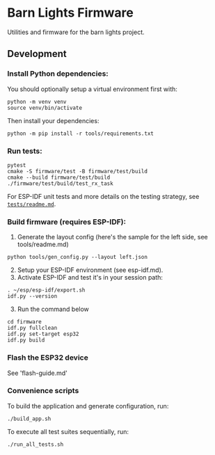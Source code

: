 # Barn Lights Firmware

Utilities and firmware for the barn lights project.

## Development

### Install Python dependencies:

You should optionally setup a virtual environment first with:
```
python -m venv venv
source venv/bin/activate
```
Then install your dependencies:
```
python -m pip install -r tools/requirements.txt
```

### Run tests:

```
pytest
cmake -S firmware/test -B firmware/test/build
cmake --build firmware/test/build
./firmware/test/build/test_rx_task
```

For ESP-IDF unit tests and more details on the testing strategy, see
[`tests/readme.md`](tests/readme.md).

### Build firmware (requires ESP-IDF):

1. Generate the layout config (here's the sample for the left side, see tools/readme.md)
```
python tools/gen_config.py --layout left.json
```
2. Setup your ESP-IDF environment (see esp-idf.md). 
3. Activate ESP-IDF and test it's in your session path:
```
. ~/esp/esp-idf/export.sh
idf.py --version
```
3. Run the command below

```
cd firmware
idf.py fullclean
idf.py set-target esp32
idf.py build
```

### Flash the ESP32 device

See 'flash-guide.md'

### Convenience scripts

To build the application and generate configuration, run:

```
./build_app.sh
```

To execute all test suites sequentially, run:

```
./run_all_tests.sh
```
